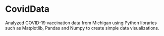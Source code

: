 # CovidData
Analyzed COVID-19 vaccination data from Michigan using Python libraries such as Matplotlib, Pandas and Numpy to create simple data visualizations.
